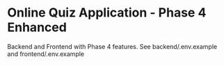 # Online Quiz Application - Phase 4 Enhanced

Backend and Frontend with Phase 4 features. See backend/.env.example and frontend/.env.example
